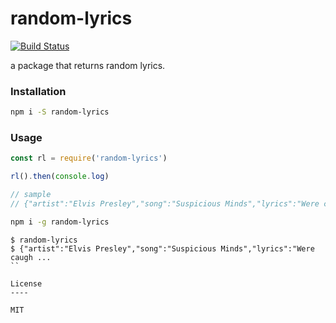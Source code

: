 # random-lyrics

[![Build Status](https://travis-ci.org/indatawetrust/random-lyrics.svg?branch=master)](https://travis-ci.org/indatawetrust/random-lyrics)

a package that returns random lyrics.

### Installation

```sh
npm i -S random-lyrics
```

### Usage

```js
const rl = require('random-lyrics')

rl().then(console.log)

// sample
// {"artist":"Elvis Presley","song":"Suspicious Minds","lyrics":"Were caugh ...

```

```sh
npm i -g random-lyrics
```

```
$ random-lyrics
$ {"artist":"Elvis Presley","song":"Suspicious Minds","lyrics":"Were caugh ...
``

License
----

MIT
